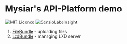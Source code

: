 Mysiar's API-Platform demo
==========================

[![MIT Licence](https://badges.frapsoft.com/os/mit/mit.svg?v=103)](https://opensource.org/licenses/mit-license.php)
[![SensioLabsInsight](https://insight.sensiolabs.com/projects/4f276b94-a25e-4c82-9698-099674325b05/mini.png)](https://insight.sensiolabs.com/projects/4f276b94-a25e-4c82-9698-099674325b05)

1. [FileBundle](src/Mysiar/FileBundle) - uploading files
2. [LxdBundle](src/Mysiar/LxdBundle) - managing LXD server